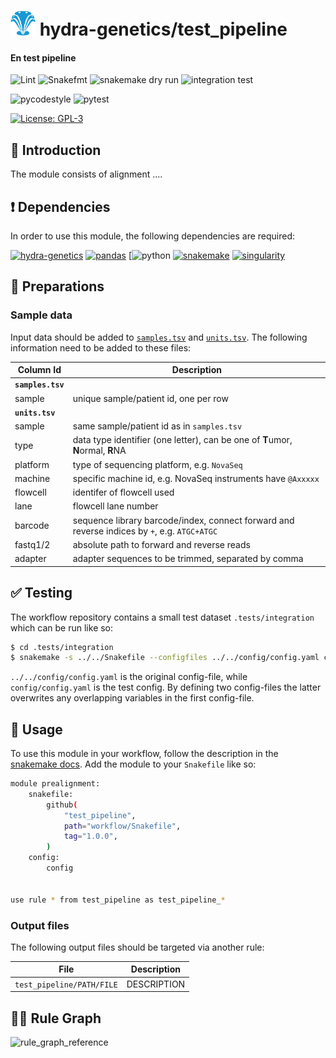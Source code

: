 # <img src="images/hydragenetics.png" width=40 /> hydra-genetics/test_pipeline

#### En test pipeline

![Lint](https://github.com/hydra-genetics/test_pipeline/actions/workflows/lint.yaml/badge.svg?branch=develop)
![Snakefmt](https://github.com/hydra-genetics/test_pipeline/actions/workflows/snakefmt.yaml/badge.svg?branch=develop)
![snakemake dry run](https://github.com/hydra-genetics/test_pipeline/actions/workflows/snakemake-dry-run.yaml/badge.svg?branch=develop)
![integration test](https://github.com/hydra-genetics/test_pipeline/actions/workflows/integration.yaml/badge.svg?branch=develop)

![pycodestyle](https://github.com/hydra-genetics/test_pipeline/actions/workflows/pycodestyle.yaml/badge.svg?branch=develop)
![pytest](https://github.com/hydra-genetics/test_pipeline/actions/workflows/pytest.yaml/badge.svg?branch=develop)

[![License: GPL-3](https://img.shields.io/badge/License-GPL3-yellow.svg)](https://opensource.org/licenses/gpl-3.0.html)

## :speech_balloon: Introduction

The module consists of alignment  ....

## :heavy_exclamation_mark: Dependencies

In order to use this module, the following dependencies are required:

[![hydra-genetics](https://img.shields.io/badge/hydragenetics-v1.3.0-blue)](https://github.com/hydra-genetics/)
[![pandas](https://img.shields.io/badge/pandas-1.3.1-blue)](https://pandas.pydata.org/)
[![python](https://img.shields.io/badge/python-3.8-blue)
[![snakemake](https://img.shields.io/badge/snakemake-6.8.0-blue)](https://snakemake.readthedocs.io/en/stable/)
[![singularity](https://img.shields.io/badge/singularity-3.0.0-blue)](https://sylabs.io/docs/)

## :school_satchel: Preparations

### Sample data

Input data should be added to [`samples.tsv`](https://github.com/hydra-genetics/test_pipeline/blob/develop/config/samples.tsv)
and [`units.tsv`](https://github.com/hydra-genetics/test_pipeline/blob/develop/config/units.tsv).
The following information need to be added to these files:

| Column Id | Description |
| --- | --- |
| **`samples.tsv`** |
| sample | unique sample/patient id, one per row |
| **`units.tsv`** |
| sample | same sample/patient id as in `samples.tsv` |
| type | data type identifier (one letter), can be one of **T**umor, **N**ormal, **R**NA |
| platform | type of sequencing platform, e.g. `NovaSeq` |
| machine | specific machine id, e.g. NovaSeq instruments have `@Axxxxx` |
| flowcell | identifer of flowcell used |
| lane | flowcell lane number |
| barcode | sequence library barcode/index, connect forward and reverse indices by `+`, e.g. `ATGC+ATGC` |
| fastq1/2 | absolute path to forward and reverse reads |
| adapter | adapter sequences to be trimmed, separated by comma |

## :white_check_mark: Testing

The workflow repository contains a small test dataset `.tests/integration` which can be run like so:

```bash
$ cd .tests/integration
$ snakemake -s ../../Snakefile --configfiles ../../config/config.yaml config/config.yaml -j1 --use-singularity
```
`../../config/config.yaml` is the original config-file, while `config/config.yaml` is the test config. By defining two config-files the latter overwrites any overlapping variables in the first config-file.
## :rocket: Usage

To use this module in your workflow, follow the description in the
[snakemake docs](https://snakemake.readthedocs.io/en/stable/snakefiles/modularization.html#modules).
Add the module to your `Snakefile` like so:

```bash
module prealignment:
    snakefile:
        github(
            "test_pipeline",
            path="workflow/Snakefile",
            tag="1.0.0",
        )
    config:
        config


use rule * from test_pipeline as test_pipeline_*
```

### Output files

The following output files should be targeted via another rule:

| File | Description |
|---|---|
| `test_pipeline/PATH/FILE` | DESCRIPTION |

## :judge: Rule Graph
![rule_graph_reference](images/rulegraph.svg)



